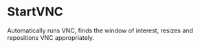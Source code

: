 # StartVNC
Automatically runs VNC, finds the window of interest, resizes and repositions VNC appropriately.
